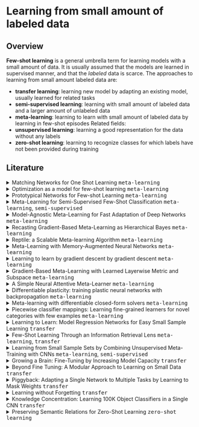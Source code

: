 # Learning from small amount of labeled data
## Overview
**Few-shot learning** is a general umbrella term for learning models with a small amount of data. 
It is usually assumed that the models are learned in supervised manner, and that the _labeled_ data is scarce. 
The approaches to learning from small amount labeled data are:
* **transfer learning**: learning new model by adapting an existing model, usually learned for related tasks
* **semi-supervised learning**: learning with small amount of labeled data and a larger amount of unlabeled data
* **meta-learning**: learning to learn with small amount of labeled data by learning in few-shot episodes
Related fields:
* **unsupervised learning**: learning a good representation for the data without any labels
* **zero-shot learning**: learning to recognize classes for which labels have not been provided during training

## Literature
<details>
<summary>Matching Networks for One Shot Learning <kbd>meta-learning</kbd></summary>
<p>

---

<a href="https://arxiv.org/abs/1606.04080">paper</a>

---

### Abstract

Learning from a few examples remains a key challenge in machine learning. Despite recent advances in important domains such as vision and language, the standard supervised deep learning paradigm does not offer a satisfactory solution for learning new concepts rapidly from little data. In this work, we employ ideas from metric learning based on deep neural features and from recent advances that augment neural networks with external memories. <b>Our framework learns a network that maps a small labelled support set and an unlabelled example to its label, obviating the need for fine-tuning to adapt to new class types.</b> We then define one-shot learning problems on vision (using Omniglot, ImageNet) and language tasks. Our algorithm improves one-shot accuracy on ImageNet from 87.6% to 93.2% and from 88.0% to 93.8% on Omniglot compared to competing approaches. We also demonstrate the usefulness of the same model on language modeling by introducing a one-shot task on the Penn Treebank.

---
</p>
</details>

<details>
<summary>Optimization as a model for few-shot learning <kbd>meta-learning</kbd></summary>
<p>

---

<a href="https://openreview.net/pdf?id=rJY0-Kcll">paper</a> 

---

Though deep neural networks have shown great success in the large data domain, they generally perform poorly on few-shot learning tasks, where a classifier has to quickly generalize after seeing very few examples from each class. The general belief is that gradient-based optimization in high capacity classifiers requires many iterative steps over many examples to perform well. <b>Here, we propose an LSTM-based meta-learner model to learn the exact optimization algorithm used to train another learner neural network classifier in the few-shot regime. The parametrization of our model allows it to learn appropriate parameter updates specifically for the scenario where a set amount of updates will be made, while also learning a general initialization of the learner (classifier) network that allows for quick convergence of training.</b> We demonstrate that this meta-learning model is competitive with deep metric-learning techniques for few-shot learning.

---
</p>
</details>

<details>
<summary>Prototypical Networks for Few-shot Learning <kbd>meta-learning</kbd></summary>
<p>

---

<a href="https://arxiv.org/abs/1703.05175">paper</a> 

---

We propose prototypical networks for the problem of few-shot classification, where a classifier must generalize to new classes not seen in the training set, given only a small number of examples of each new class. <b>Prototypical networks learn a metric space in which classification can be performed by computing distances to prototype representations of each class.</b> Compared to recent approaches for few-shot learning, they reflect a simpler inductive bias that is beneficial in this limited-data regime, and achieve excellent results. We provide an analysis showing that some simple design decisions can yield substantial improvements over recent approaches involving complicated architectural choices and meta-learning. We further extend prototypical networks to zero-shot learning and achieve state-of-the-art results on the CU-Birds dataset.

---
</p>
</details>

<details>
<summary>Meta-Learning for Semi-Supervised Few-Shot Classification <kbd>meta-learning</kbd>, <kbd>semi-supervised</kbd></summary>
<p>

---

<a href="https://arxiv.org/abs/1803.00676">paper</a>

---

In few-shot classification, we are interested in learning algorithms that train a classifier from only a handful of labeled examples. Recent progress in few-shot classification has featured meta-learning, in which a parameterized model for a learning algorithm is defined and trained on episodes representing different classification problems, each with a small labeled training set and its corresponding test set. <b>In this work, we advance this few-shot classification paradigm towards a scenario where unlabeled examples are also available within each episode. We consider two situations: one where all unlabeled examples are assumed to belong to the same set of classes as the labeled examples of the episode, as well as the more challenging situation where examples from other distractor classes are also provided.</b> To address this paradigm, we propose novel extensions of Prototypical Networks (Snell et al., 2017) that are augmented with the ability to use unlabeled examples when producing prototypes. These models are trained in an end-to-end way on episodes, to learn to leverage the unlabeled examples successfully. We evaluate these methods on versions of the Omniglot and miniImageNet benchmarks, adapted to this new framework augmented with unlabeled examples. We also propose a new split of ImageNet, consisting of a large set of classes, with a hierarchical structure. Our experiments confirm that our Prototypical Networks can learn to improve their predictions due to unlabeled examples, much like a semi-supervised algorithm would.

---
</p>
</details>

<details>
<summary>Model-Agnostic Meta-Learning for Fast Adaptation of Deep Networks <kbd>meta-learning</kbd></summary>
<p>

---

<a href="https://arxiv.org/abs/1703.03400">paper</a>, <a href="http://bair.berkeley.edu/blog/2017/07/18/learning-to-learn">blog</a>

---

We propose an algorithm for meta-learning that is model-agnostic, in the sense that it is compatible with any model trained with gradient descent and applicable to a variety of different learning problems, including classification, regression, and reinforcement learning. The goal of meta-learning is to train a model on a variety of learning tasks, such that it can solve new learning tasks using only a small number of training samples. <b>In our approach, the parameters of the model are explicitly trained such that a small number of gradient steps with a small amount of training data from a new task will produce good generalization performance on that task. In effect, our method trains the model to be easy to fine-tune.</b> We demonstrate that this approach leads to state-of-the-art performance on two few-shot image classification benchmarks, produces good results on few-shot regression, and accelerates fine-tuning for policy gradient reinforcement learning with neural network policies.

---
</p>
</details>

<details>
<summary>Recasting Gradient-Based Meta-Learning as Hierarchical Bayes <kbd>meta-learning</kbd></summary>
<p>

---

<a href="https://arxiv.org/abs/1801.08930">paper</a>

---

Meta-learning allows an intelligent agent to leverage prior learning episodes as a basis for quickly improving performance on a novel task. Bayesian hierarchical modeling provides a theoretical framework for formalizing meta-learning as inference for a set of parameters that are shared across tasks. Here, we reformulate the model-agnostic meta-learning algorithm (MAML) of Finn et al. (2017) as a method for probabilistic inference in a hierarchical Bayesian model. In contrast to prior methods for meta-learning via hierarchical Bayes, MAML is naturally applicable to complex function approximators through its use of a scalable gradient descent procedure for posterior inference. Furthermore, the identification of MAML as hierarchical Bayes provides a way to understand the algorithm's operation as a meta-learning procedure, as well as an opportunity to make use of computational strategies for efficient inference. We use this opportunity to propose an improvement to the MAML algorithm that makes use of techniques from approximate inference and curvature estimation.

---
</p>
</details>

<details>
<summary>Reptile: a Scalable Meta-learning Algorithm <kbd>meta-learning</kbd></summary>
<p>

---

<a href="https://arxiv.org/abs/1803.02999">paper</a>, <a href="https://blog.openai.com/reptile">blog</a>

---
This paper considers metalearning problems, where there is a distribution of tasks, and we would like to obtain an agent that performs well (i.e., learns quickly) when presented with a previously unseen task sampled from this distribution. <b>We present a remarkably simple metalearning algorithm called Reptile, which learns a parameter initialization that can be fine-tuned quickly on a new task</b>. Reptile works by repeatedly sampling a task, training on it, and moving the initialization towards the trained weights on that task. <b>Unlike MAML, which also learns an initialization, Reptile doesn't require differentiating through the optimization process, making it more suitable for optimization problems where many update steps are required.</b> We show that Reptile performs well on some well-established benchmarks for few-shot classification. We provide some theoretical analysis aimed at understanding why Reptile works.

---
</p>
</details>

<details>
<summary>Meta-Learning with Memory-Augmented Neural Networks <kbd>meta-learning</kbd></summary>
<p>

---

<a href="http://proceedings.mlr.press/v48/santoro16.pdf">paper</a>

---

Despite recent breakthroughs in the applications of deep neural networks, one setting that presents a persistent challenge is that of “one-shot learning.” Traditional gradient-based networks require a lot of data to learn, often through extensive iterative training. When new data is encountered, the models must inefficiently relearn their parameters to adequately incorporate the new information without catastrophic interference. <b>Architectures with augmented memory capacities, such as Neural Turing Machines (NTMs), offer the ability to quickly encode and retrieve new information, and hence can potentially obviate the downsides of conventional models.</b> Here, we demonstrate the ability of a memory-augmented neural network to rapidly assimilate new data, and leverage this data to make accurate predictions after only a few samples. We also introduce a new method for accessing an external memory that focuses on memory content, unlike previous methods that additionally use memory locationbased focusing mechanisms.

---
</p>
</details>

<details>
<summary>Learning to learn by gradient descent by gradient descent <kbd>meta-learning</kbd></summary>
<p>

---

<a href="https://arxiv.org/abs/1606.04474">paper</a>

---

The move from hand-designed features to learned features in machine learning has been wildly successful. In spite of this, optimization algorithms are still designed by hand. <b>In this paper we show how the design of an optimization algorithm can be cast as a learning problem, allowing the algorithm to learn to exploit structure in the problems of interest in an automatic way.</b> Our learned algorithms, implemented by LSTMs, outperform generic, hand-designed competitors on the tasks for which they are trained, and also generalize well to new tasks with similar structure. We demonstrate this on a number of tasks, including simple convex problems, training neural networks, and styling images with neural art.

---
</p>
</details>


<details>
<summary>Gradient-Based Meta-Learning with Learned Layerwise Metric and Subspace <kbd>meta-learning</kbd></summary>
<p>

---

<a href="https://arxiv.org/abs/1801.05558">paper</a>

---

Gradient-based meta-learning has been shown to be expressive enough to approximate any learning algorithm. While previous such methods have been successful in meta-learning tasks, they resort to simple gradient descent during meta-testing. <b>Our primary contribution is the <i>MT-net</i>, which enables the meta-learner to learn on each layer's activation space a subspace that the task-specific learner performs gradient descent on.</b> Additionally, a task-specific learner of an <i>MT-net</i> performs gradient descent with respect to a meta-learned distance metric, which warps the activation space to be more sensitive to task identity. We demonstrate that the dimension of this learned subspace reflects the complexity of the task-specific learner's adaptation task, and also that our model is less sensitive to the choice of initial learning rates than previous gradient-based meta-learning methods. Our method achieves state-of-the-art or comparable performance on few-shot classification and regression tasks.

---
</p>
</details>

<details>
<summary>A Simple Neural Attentive Meta-Learner <kbd>meta-learning</kbd></summary>
<p>

---

<a href="https://openreview.net/forum?id=B1DmUzWAW">paper</a>

---

Deep neural networks excel in regimes with large amounts of data, but tend to struggle when data is scarce or when they need to adapt quickly to changes in the task. In response, recent work in meta-learning proposes training a meta-learner on a distribution of similar tasks, in the hopes of generalization to novel but related tasks by learning a high-level strategy that captures the essence of the problem it is asked to solve. However, many recent meta-learning approaches are extensively hand-designed, either using architectures specialized to a particular application, or hard-coding algorithmic components that constrain how the meta-learner solves the task. <b>We propose a class of simple and generic meta-learner architectures that use a novel combination of temporal convolutions and soft attention; the former to aggregate information from past experience and the latter to pinpoint specific pieces of information.</b> In the most extensive set of meta-learning experiments to date, we evaluate the resulting Simple Neural AttentIve Learner (or SNAIL) on several heavily-benchmarked tasks. On all tasks, in both supervised and reinforcement learning, SNAIL attains state-of-the-art performance by significant margins.

---
</p>
</details>

<details>
<summary>Differentiable plasticity: training plastic neural networks with backpropagation  <kbd>meta-learning</kbd></summary>
<p>

---

<a href="https://arxiv.org/abs/1804.02464">paper</a>, <a href="https://eng.uber.com/differentiable-plasticity">blog</a>

---

How can we build agents that keep learning from experience, quickly and efficiently, after their initial training? Here we take inspiration from the main mechanism of learning in biological brains: synaptic plasticity, carefully tuned by evolution to produce efficient lifelong learning. We show that plasticity, just like connection weights, can be optimized by gradient descent in large (millions of parameters) recurrent networks with Hebbian plastic connections. First, recurrent plastic networks with more than two million parameters can be trained to memorize and reconstruct sets of novel, high-dimensional 1000+ pixels natural images not seen during training. Crucially, traditional non-plastic recurrent networks fail to solve this task. Furthermore, trained plastic networks can also solve generic meta-learning tasks such as the Omniglot task, with competitive results and little parameter overhead. Finally, in reinforcement learning settings, plastic networks outperform a non-plastic equivalent in a maze exploration task. We conclude that differentiable plasticity may provide a powerful novel approach to the learning-to-learn problem.

---
</p>
</details>

<details>
<summary>Meta-learning with differentiable closed-form solvers <kbd>meta-learning</kbd></summary>
<p>

---

<a href="https://arxiv.org/abs/1805.08136">paper</a>, <a href="http://www.robots.ox.ac.uk/~luca/r2d2.html">project page</a>

---

Adapting deep networks to new concepts from few examples is extremely challenging, due to the high computational and data requirements of standard fine-tuning procedures. Most works on meta-learning and few-shot learning have thus focused on simple learning techniques for adaptation, such as nearest neighbors or gradient descent. Nonetheless, the machine learning literature contains a wealth of methods that learn non-deep models very efficiently. <b>In this work we propose to use these fast convergent methods as the main adaptation mechanism for few-shot learning. The main idea is to teach a deep network to use standard machine learning tools, such as logistic regression, as part of its own internal model, enabling it to quickly adapt to novel tasks.</b> This requires back-propagating errors through the solver steps. While normally the matrix operations involved would be costly, the small number of examples works to our advantage, by making use of the Woodbury identity. We propose both iterative and closed-form solvers, based on logistic regression and ridge regression components. Our methods achieve excellent performance on three few-shot learning benchmarks, showing competitive performance on Omniglot and surpassing all state-of-the-art alternatives on miniImageNet and CIFAR-100.

---
</p>
</details>

<details>
<summary>Piecewise classifier mappings: Learning fine-grained learners for novel categories with few examples <kbd>meta-learning</kbd></summary>
<p>

---

<a href="https://arxiv.org/abs/1805.04288">paper</a>

---

Humans are capable of learning a new fine-grained concept with very little supervision, e.g., few exemplary images for a species of bird, yet our best deep learning systems need hundreds or thousands of labeled examples. In this paper, we try to reduce this gap by studying the fine-grained image recognition problem in a challenging few-shot learning setting, termed few-shot fine-grained recognition (FSFG). The task of FSFG requires the learning systems to build classifiers for novel fine-grained categories from few examples (only one or less than five). To solve this problem, we propose an end-to-end trainable deep network which is inspired by the state-of-the-art fine-grained recognition model and is tailored for the FSFG task. <b>Specifically, our network consists of a bilinear feature learning module and a classifier mapping module: while the former encodes the discriminative information of an exemplar image into a feature vector, the latter maps the intermediate feature into the decision boundary of the novel category.</b> The key novelty of our model is a "piecewise mappings" function in the classifier mapping module, which generates the decision boundary via learning a set of more attainable sub-classifiers in a more parameter-economic way. We learn the exemplar-to-classifier mapping based on an auxiliary dataset in a meta-learning fashion, which is expected to be able to generalize to novel categories. By conducting comprehensive experiments on three fine-grained datasets, we demonstrate that the proposed method achieves superior performance over the competing baselines.

---
</p>
</details>

<details>
<summary>Learning to Learn: Model Regression Networks for Easy Small Sample Learning <kbd>transfer</kbd></summary>
<p>

---

<a href="https://www.ri.cmu.edu/pub_files/2016/10/yuxiongw_eccv16_learntolearn.pdf">paper</a>

---

We develop a conceptually simple but powerful approach that can learn novel categories from few annotated examples. <b>In this approach, the experience with already learned categories is used to facilitate the learning of novel classes. Our insight is two-fold: 1) there exists a generic, category agnostic transformation from models learned from few samples to models learned from large enough sample sets, and 2) such a transformation could be effectively learned by high-capacity regressors.</b> In particular, we automatically learn the transformation with a deep model regression network on a large collection of model pairs. Experiments demonstrate that encoding this transformation as prior knowledge greatly facilitates the recognition in the small sample size regime on a broad range of tasks, including domain adaptation, fine-grained recognition, action recognition, and scene classification.

---
</p>
</details>

<details>
<summary>Few-Shot Learning Through an Information Retrieval Lens <kbd>meta-learning</kbd>, <kbd>transfer</kbd></summary>
<p>

---

<a href="https://arxiv.org/abs/1707.02610">paper</a>

---
Few-shot learning refers to understanding new concepts from only a few examples. We propose an information retrieval-inspired approach for this problem that is motivated by the increased importance of maximally leveraging all the available information in this low-data regime. We define a training objective that aims to extract as much information as possible from each training batch by effectively optimizing over all relative orderings of the batch points simultaneously. <b>In particular, we view each batch point as a `query' that ranks the remaining ones based on its predicted relevance to them and we define a model within the framework of structured prediction to optimize mean Average Precision over these rankings.</b> Our method achieves impressive results on the standard few-shot classification benchmarks while is also capable of few-shot retrieval.

---
</p>
</details>

<details>
<summary>Learning from Small Sample Sets by Combining Unsupervised Meta-Training with CNNs <kbd>meta-learning</kbd>, <kbd>semi-supervised</kbd></summary>
<p>

---

<a href="https://www.ri.cmu.edu/wp-content/uploads/2017/06/yuxiongw_nips16_ldscnn.pdf">paper</a>

---

This work explores CNNs for the recognition of novel categories from few examples. Inspired by the transferability properties of CNNs, we introduce an additional unsupervised meta-training stage that exposes multiple top layer units to a large amount of unlabeled real-world images. By encouraging these units to learn diverse sets of low-density separators across the unlabeled data, we capture a more generic, richer description of the visual world, which decouples these units from ties to a specific set of categories. We propose an unsupervised margin maximization that jointly estimates compact high-density regions and infers low-density separators. The low-density separator (LDS) modules can be plugged into any or all of the top layers of a standard CNN architecture. The resulting CNNs significantly improve the performance in scene classification, fine-grained recognition, and action recognition with small training samples.

---
</p>
</details>

<details>
<summary>Growing a Brain: Fine-Tuning by Increasing Model Capacity <kbd>transfer</kbd></summary>
<p>

---

<a href="https://www.ri.cmu.edu/wp-content/uploads/2017/06/yuxiongw_cvpr17_growingcnn.pdf">paper</a>

---

CNNs have made an undeniable impact on computer vision through the ability to learn high-capacity models with large annotated training sets. One of their remarkable properties is the ability to transfer knowledge from a large source dataset to a (typically smaller) target dataset. This is usually accomplished through fine-tuning a fixed-size network on new target data. Indeed, virtually every contemporary visual recognition system makes use of fine-tuning to transfer knowledge from ImageNet. In this work, we analyze what components and parameters change during finetuning, and discover that increasing model capacity allows for more natural model adaptation through fine-tuning. By making an analogy to developmental learning, we demonstrate that “growing” a CNN with additional units, either by widening existing layers or deepening the overall network, significantly outperforms classic fine-tuning approaches. But in order to properly grow a network, we show that newly-added units must be appropriately normalized to allow for a pace of learning that is consistent with existing units. We empirically validate our approach on several benchmark datasets, producing state-of-the-art results.

---
</p>
</details>

<details>
<summary>Beyond Fine Tuning: A Modular Approach to Learning on Small Data <kbd>transfer</kbd></summary>
<p>

---

<a href="https://arxiv.org/abs/1611.01714">paper</a>

---

In this paper we present a technique to train neural network models on small amounts of data. Current methods for training neural networks on small amounts of rich data typically rely on strategies such as fine-tuning a pre-trained neural network or the use of domain-specific hand-engineered features. Here we take the approach of treating network layers, or entire networks, as modules and combine pre-trained modules with untrained modules, to learn the shift in distributions between data sets. The central impact of using a modular approach comes from adding new representations to a network, as opposed to replacing representations via fine-tuning. Using this technique, we are able surpass results using standard fine-tuning transfer learning approaches, and we are also able to significantly increase performance over such approaches when using smaller amounts of data.

---
</p>
</details>

<details>
<summary>Piggyback: Adapting a Single Network to Multiple Tasks by Learning to Mask Weights <kbd>transfer</kbd></summary>
<p>

---

<a href="https://arxiv.org/abs/1801.06519">paper</a>

---

This work presents a method for adapting a single, fixed deep neural network to multiple tasks without affecting performance on already learned tasks. By building upon ideas from network quantization and pruning, we learn binary masks that piggyback on an existing network, or are applied to unmodified weights of that network to provide good performance on a new task. These masks are learned in an end-to-end differentiable fashion, and incur a low overhead of 1 bit per network parameter, per task. Even though the underlying network is fixed, the ability to mask individual weights allows for the learning of a large number of filters. We show performance comparable to dedicated fine-tuned networks for a variety of classification tasks, including those with large domain shifts from the initial task (ImageNet), and a variety of network architectures. Unlike prior work, we do not suffer from catastrophic forgetting or competition between tasks, and our performance is agnostic to task ordering.

---
</p>
</details>


<details>
<summary>Learning without Forgetting <kbd>transfer</kbd></summary>
<p>

---

<a href="https://arxiv.org/abs/1606.09282">paper</a>

---

When building a unified vision system or gradually adding new capabilities to a system, the usual assumption is that training data for all tasks is always available. However, as the number of tasks grows, storing and retraining on such data becomes infeasible. A new problem arises where we add new capabilities to a Convolutional Neural Network (CNN), but the training data for its existing capabilities are unavailable. We propose our Learning without Forgetting method, which uses only new task data to train the network while preserving the original capabilities. Our method performs favorably compared to commonly used feature extraction and fine-tuning adaption techniques and performs similarly to multitask learning that uses original task data we assume unavailable. A more surprising observation is that Learning without Forgetting may be able to replace fine-tuning with similar old and new task datasets for improved new task performance.

---
</p>
</details>


<details>
<summary>Knowledge Concentration: Learning 100K Object Classifiers in a Single CNN <kbd>transfer</kbd></summary>
<p>

---

<a href="https://arxiv.org/abs/1711.07607">paper</a>

---

Fine-grained image labels are desirable for many computer vision applications, such as visual search or mobile AI assistant. These applications rely on image classification models that can produce hundreds of thousands (e.g. 100K) of diversified fine-grained image labels on input images. However, training a network at this vocabulary scale is challenging, and suffers from intolerable large model size and slow training speed, which leads to unsatisfying classification performance. A straightforward solution would be training separate expert networks (specialists), with each specialist focusing on learning one specific vertical (e.g. cars, birds...). However, deploying dozens of expert networks in a practical system would significantly increase system complexity and inference latency, and consumes large amounts of computational resources. To address these challenges, we propose a Knowledge Concentration method, which effectively transfers the knowledge from dozens of specialists (multiple teacher networks) into one single model (one student network) to classify 100K object categories. There are three salient aspects in our method: (1) a multi-teacher single-student knowledge distillation framework; (2) a self-paced learning mechanism to allow the student to learn from different teachers at various paces; (3) structurally connected layers to expand the student network capacity with limited extra parameters. We validate our method on OpenImage and a newly collected dataset, Entity-Foto-Tree (EFT), with 100K categories, and show that the proposed model performs significantly better than the baseline generalist model.

---
</p>
</details>


<details>
<summary>Preserving Semantic Relations for Zero-Shot Learning <kbd>zero-shot learning</kbd></summary>
<p>

---

<a href="https://arxiv.org/abs/1803.03049">paper</a>

---

Zero-shot learning has gained popularity due to its potential to scale recognition models without requiring additional training data. This is usually achieved by associating categories with their semantic information like attributes. However, we believe that the potential offered by this paradigm is not yet fully exploited. In this work, we propose to utilize the structure of the space spanned by the attributes using a set of relations. We devise objective functions to preserve these relations in the embedding space, thereby inducing semanticity to the embedding space. Through extensive experimental evaluation on five benchmark datasets, we demonstrate that inducing semanticity to the embedding space is beneficial for zero-shot learning. The proposed approach outperforms the state-of-the-art on the standard zero-shot setting as well as the more realistic generalized zero-shot setting. We also demonstrate how the proposed approach can be useful for making approximate semantic inferences about an image belonging to a category for which attribute information is not available.

---
</p>
</details>

